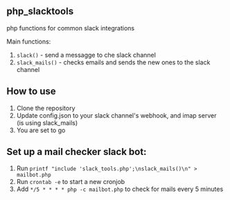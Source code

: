 php_slacktools
---
php functions for common slack integrations

Main functions:
  1. `slack()`  - send a messagge to che slack channel
  1. `slack_mails()`  - checks emails and sends the new ones to the slack channel

How to use
---
   1. Clone the repository
   1. Update config.json to your slack channel's webhook, and imap server (is using slack_mails)
   1. You are set to go

Set up a mail checker slack bot:
---
  1. Run `printf "include 'slack_tools.php';\nslack_mails()\n" > mailbot.php`
  1. Run `crontab -e` to start a new cronjob
  1. Add `*/5 * * * * php -c mailbot.php` to check for mails every 5 minutes
